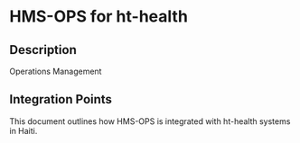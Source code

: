# HMS-OPS for ht-health

## Description

Operations Management

## Integration Points

This document outlines how HMS-OPS is integrated with ht-health systems in Haiti.
